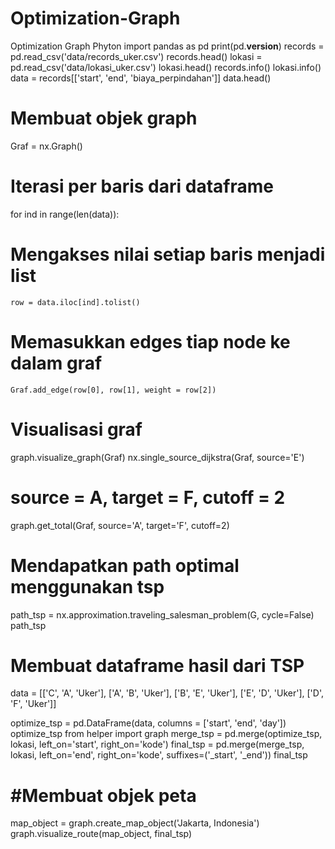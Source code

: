 # Optimization-Graph
Optimization Graph Phyton
import pandas as pd
print(pd.__version__)
records = pd.read_csv('data/records_uker.csv')
records.head()
lokasi = pd.read_csv('data/lokasi_uker.csv')
lokasi.head()
records.info()
lokasi.info()
data = records[['start', 'end', 'biaya_perpindahan']]
data.head()
# Membuat objek graph
Graf = nx.Graph()
# Iterasi per baris dari dataframe
for ind in range(len(data)):
  # Mengakses nilai setiap baris menjadi list
    row = data.iloc[ind].tolist()
   # Memasukkan edges tiap node ke dalam graf
    Graf.add_edge(row[0], row[1], weight = row[2])
  # Visualisasi graf
graph.visualize_graph(Graf)
nx.single_source_dijkstra(Graf, source='E')
# source = A, target = F, cutoff = 2
graph.get_total(Graf, source='A', target='F', cutoff=2)
# Mendapatkan path optimal menggunakan tsp
path_tsp = nx.approximation.traveling_salesman_problem(G, cycle=False)
path_tsp
# Membuat dataframe hasil dari TSP
data = [['C', 'A', 'Uker'],
        ['A', 'B', 'Uker'],
        ['B', 'E', 'Uker'],
       ['E', 'D', 'Uker'],
       ['D', 'F', 'Uker']]

optimize_tsp = pd.DataFrame(data, columns = ['start', 'end', 'day'])
optimize_tsp
from helper import graph
merge_tsp = pd.merge(optimize_tsp, lokasi, left_on='start', right_on='kode')
final_tsp = pd.merge(merge_tsp, lokasi, left_on='end', right_on='kode', suffixes=('_start', '_end'))
final_tsp
# #Membuat objek peta
map_object = graph.create_map_object('Jakarta, Indonesia')
graph.visualize_route(map_object, final_tsp)
